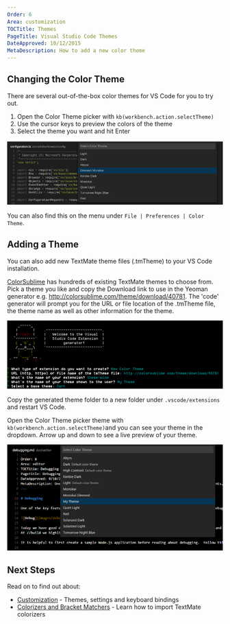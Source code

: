 ```yaml
---
Order: 6
Area: customization
TOCTitle: Themes
PageTitle: Visual Studio Code Themes
DateApproved: 10/12/2015
MetaDescription: How to add a new color theme
---
```


## Changing the Color Theme
There are several out-of-the-box color themes for VS Code for you to try out.

1. Open the Color Theme picker with `kb(workbench.action.selectTheme)`
2. Use the cursor keys to preview the colors of the theme
3. Select the theme you want and hit Enter

![Themes in the Command Palette](images/themes/colorthemes.png)

You can also find this on the menu under `File | Preferences | Color Theme`.

## Adding a Theme
You can also add new TextMate theme files (.tmTheme) to your VS Code installation.

[ColorSublime](http://colorsublime.com) has hundreds of existing TextMate themes to choose from.  Pick a theme you like and copy the Download link to use in the Yeoman generator e.g. http://colorsublime.com/theme/download/40781.  The 'code' generator will prompt you for the URL or file location of the .tmTheme file, the theme name as well as other information for the theme.

![yo code theme](images/themes/yocodetheme.png)

Copy the generated theme folder to a new folder under `.vscode/extensions` and restart VS Code.

Open the Color Theme picker theme with `kb(workbench.action.selectTheme)`and you can see your theme in the dropdown.  Arrow up and down to see a live preview of your theme.

![my theme](images/themes/mytheme.png)

## Next Steps
Read on to find out about:  

* [Customization](/docs/customization/overview) - Themes, settings and keyboard bindings
* [Colorizers and Bracket Matchers](/docs/customization/colorizer) - Learn how to import TextMate colorizers


